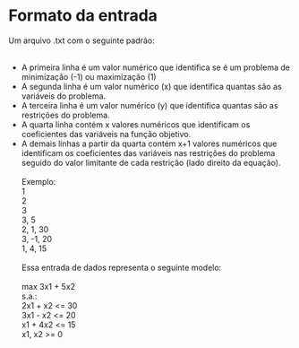 # Formato da entrada
Um arquivo .txt com o seguinte padrão:<br><br>

- A primeira linha é um valor numérico que identifica se é um problema de minimização (-1) ou maximização (1)<br>
- A segunda linha é um valor numérico (x) que identifica quantas são as variáveis do problema.<br>
- A terceira linha é um valor numérico (y) que identifica quantas são as restrições do problema.<br>
- A quarta linha contém x valores numéricos que identificam os coeficientes das variáveis na função objetivo.<br>
- A demais linhas a partir da quarta contém x+1 valores numéricos que identificam os coeficientes das variáveis nas restrições do problema seguido do valor limitante de cada restrição (lado direito da equação).<br><br>
Exemplo:<br>
1<br>
2<br>
3<br>
3, 5<br>
2, 1, 30<br>
3, -1, 20<br>
1, 4, 15<br><br>
Essa entrada de dados representa o seguinte modelo:<br><br>
max 3x1 + 5x2<br>
s.a.:<br>
        2x1 + x2 <= 30<br>
        3x1 - x2 <= 20<br>
        x1 + 4x2 <= 15<br>
        x1, x2 >= 0
